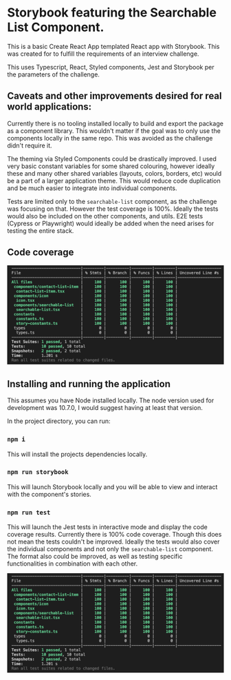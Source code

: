 # Storybook featuring the Searchable List Component.

This is a basic Create React App templated React app with Storybook. This was created for to fulfill the requirements of an interview challenge.

This uses Typescript, React, Styled components, Jest and Storybook per the parameters of the challenge.

## Caveats and other improvements desired for real world applications:

Currently there is no tooling installed locally to build and export the package as a component library. This wouldn't matter if the goal was to only use the components locally in the same repo. This was avoided as the challenge didn't require it.

The theming via Styled Components could be drastically improved. I used very basic constant variables for some shared colouring, however ideally these and many other shared variables (layouts, colors, borders, etc) would be a part of a larger application theme. This would reduce code duplication and be much easier to integrate into individual components.

Tests are limited only to the `searchable-list` component, as the challenge was focusing on that. However the test coverage is 100%. Ideally the tests would also be included on the other components, and utils. E2E tests (Cypress or Playwright) would ideally be added when the need arises for testing the entire stack.

## Code coverage

![Code coverage results](public/code_coverage.png)

## Installing and running the application

This assumes you have Node installed locally. The node version used for development was 10.7.0, I would suggest having at least that version.

In the project directory, you can run:

### `npm i`

This will install the projects dependencies locally.

### `npm run storybook`

This will launch Storybook locally and you will be able to view and interact with the component's stories.

### `npm run test`

This will launch the Jest tests in interactive mode and display the code coverage results. Currently there is 100% code coverage. Though this does not mean the tests couldn't be improved. Ideally the tests would also cover the individual components and not only the `searchable-list` component. The format also could be improved, as well as testing specific functionalities in combination with each other.

![Code coverage results currently](public/code_coverage.png)
